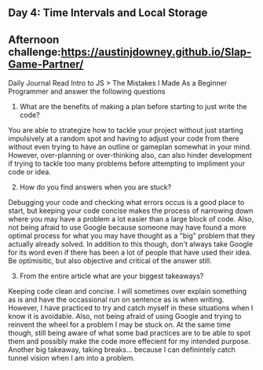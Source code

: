 ## Day 4: Time Intervals and Local Storage

## Afternoon challenge:https://austinjdowney.github.io/Slap-Game-Partner/

Daily Journal
Read Intro to JS > The Mistakes I Made As a Beginner Programmer and answer the following questions

1. What are the benefits of making a plan before starting to just write the code?

You are able to strategize how to tackle your project without just starting impulsively at a random spot and having to adjust your code from there without even trying to have an outline or gameplan somewhat in your mind. However, over-planning or over-thinking also, can also hinder development if trying to tackle too many problems before attempting to impliment your code or idea.

2. How do you find answers when you are stuck?

Debugging your code and checking what errors occus is a good place to start, but keeping your code concise makes the process of narrowing down where you may have a problem a lot easier than a large block of code. Also, not being afraid to use Google because someone may have found a more optimal process for what you may have thought as a "big" problem that they actually already solved. In addition to this though, don't always take Google for its word even if there has been a lot of people that have used their idea. Be optimisitic, but also objective and critical of the answer still.


3. From the entire article what are your biggest takeaways?

Keeping code clean and concise. I will sometimes over explain something as is and have the occassional run on sentence as is when writing. However, I have practiced to try and catch myself in these situations when I know it is avoidable. Also, not being afraid of using Google and trying to reinvent the wheel for a problem I may be stuck on. At the same time though, still being aware of what some bad practices are to be able to spot them and possibly make the code more effecient for my intended purpose. Another big takeaway, taking breaks... because I can definintely catch tunnel vision when I am into a problem.